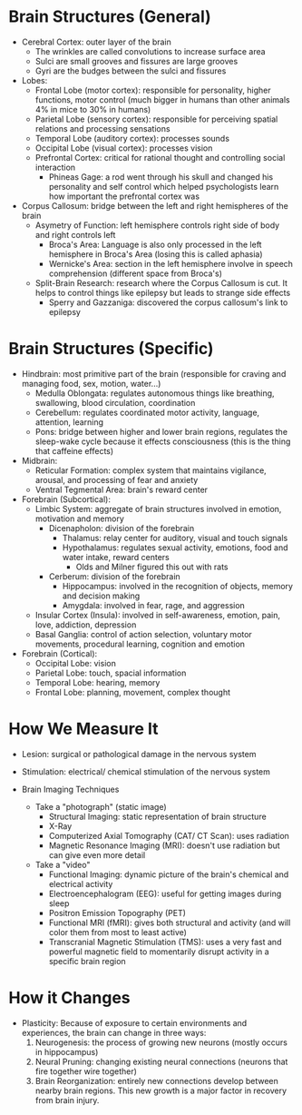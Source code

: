 # Brain Structures (General)
- Cerebral Cortex: outer layer of the brain
	- The wrinkles are called convolutions to increase surface area
	- Sulci are small grooves and fissures are large grooves
	- Gyri are the budges between the sulci and fissures 
- Lobes:
	- Frontal Lobe (motor cortex): responsible for personality, higher functions, motor control (much bigger in humans than other animals 4% in mice to 30% in humans)
	- Parietal Lobe (sensory cortex): responsible for perceiving spatial relations and processing sensations
	- Temporal Lobe (auditory cortex): processes sounds
	- Occipital Lobe (visual cortex): processes vision 
	- Prefrontal Cortex: critical for rational thought and controlling social interaction
		- Phineas Gage: a rod went through his skull and changed his personality and self control which helped psychologists learn how important the prefrontal cortex was
- Corpus Callosum: bridge between the left and right hemispheres of the brain 
	- Asymetry of Function: left hemisphere controls right side of body and right controls left
		-  Broca's Area: Language is also only processed in the left hemisphere in Broca's Area (losing this is called aphasia)
		- Wernicke's Area: section in the left hemisphere involve in speech comprehension (different space from Broca's)
	- Split-Brain Research: research where the Corpus Callosum is cut. It helps to control things like epilepsy but leads to strange side effects 
		-  Sperry and Gazzaniga: discovered the corpus callosum's link to epilepsy
# Brain Structures (Specific)
- Hindbrain: most primitive part of the brain (responsible for craving and managing food, sex, motion, water...)
	- Medulla Oblongata: regulates autonomous things like breathing, swallowing, blood circulation, coordination 
	- Cerebellum: regulates coordinated motor activity, language, attention, learning
	- Pons: bridge between higher and lower brain regions, regulates the sleep-wake cycle because it effects consciousness (this is the thing that caffeine effects)
- Midbrain: 
	- Reticular Formation: complex system that maintains vigilance, arousal, and processing of fear and anxiety
	- Ventral Tegmental Area: brain's reward center
- Forebrain (Subcortical): 
	- Limbic System: aggregate of brain structures involved in emotion, motivation and memory
		- Dicenapholon: division of the forebrain
			- Thalamus: relay center for auditory, visual and touch signals
			- Hypothalamus: regulates sexual activity, emotions, food and water intake, reward centers 
				- Olds and Milner figured this out with rats
		- Cerberum: division of the forebrain
			- Hippocampus: involved in the recognition of objects, memory and decision making
			- Amygdala: involved in fear, rage, and aggression
	- Insular Cortex (Insula): involved in self-awareness, emotion, pain, love, addiction, depression
	- Basal Ganglia: control of action selection, voluntary motor movements, procedural learning, cognition and emotion
- Forebrain (Cortical):
	- Occipital Lobe: vision
	- Parietal Lobe: touch, spacial information
	- Temporal Lobe: hearing, memory
	- Frontal Lobe: planning, movement, complex thought
# How We Measure It
- Lesion: surgical or pathological damage in the nervous system
- Stimulation: electrical/ chemical stimulation of the nervous system

- Brain Imaging Techniques
	- Take a "photograph" (static image)
		- Structural Imaging: static representation of brain structure
		- X-Ray
		- Computerized Axial Tomography (CAT/ CT Scan): uses radiation 
		- Magnetic Resonance Imaging (MRI): doesn't use radiation but can give even more detail
	- Take a "video"
		- Functional Imaging: dynamic picture of the brain's chemical and electrical activity
		- Electroencephalogram (EEG): useful for getting images during sleep
		- Positron Emission Topography (PET)
		- Functional MRI (fMRI): gives both structural and activity (and will color them from most to least active)
		- Transcranial Magnetic Stimulation (TMS): uses a very fast and powerful magnetic field to momentarily disrupt activity in a specific brain region
# How it Changes
- Plasticity: Because of exposure to certain environments and experiences, the brain can change in three ways:
	1. Neurogenesis: the process of growing new neurons (mostly occurs in hippocampus)
	2. Neural Pruning: changing existing neural connections (neurons that fire together wire together)
	3. Brain Reorganization: entirely new connections develop between nearby brain regions. This new growth is a major factor in recovery from brain injury.